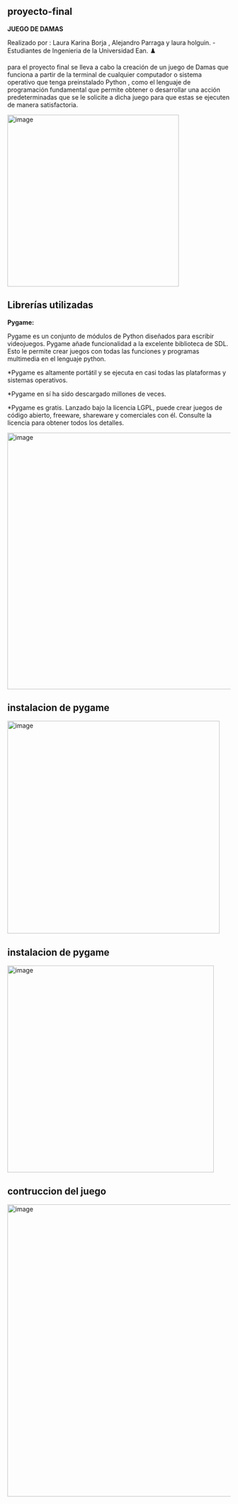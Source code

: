 ## proyecto-final
**JUEGO DE DAMAS**

Realizado por : Laura Karina Borja , Alejandro Parraga y laura holguin. - Estudiantes de Ingenieria de la Universidad Ean. :chess_pawn:

para el proyecto final se lleva a cabo 
la creación de un juego de Damas que funciona a partir de la terminal de cualquier computador o sistema operativo que 
tenga preinstalado Python , como el lenguaje de programación fundamental que permite obtener o desarrollar una acción
predeterminadas que se le solicite a dicha juego para que estas se ejecuten de manera satisfactoria.

<img width="387" alt="image" src="https://user-images.githubusercontent.com/109982186/192086029-bb75557f-e2d3-4780-a7c6-0fd8971dace2.png">

## Librerías utilizadas  

**Pygame:**

Pygame es un conjunto de módulos de Python diseñados para escribir videojuegos. 
Pygame añade funcionalidad a la excelente biblioteca de SDL. Esto le permite crear 
juegos con todas las funciones y programas multimedia en el lenguaje python. 

*Pygame es altamente portátil y se ejecuta en casi todas las plataformas y sistemas operativos. 

*Pygame en sí ha sido descargado millones de veces. 

*Pygame es gratis. Lanzado bajo la licencia LGPL, puede crear juegos de código abierto, freeware, shareware y 
comerciales con él. Consulte la licencia para obtener todos los detalles. 


<img width="578" alt="image" src="https://user-images.githubusercontent.com/109982186/192103752-4c972755-b4dd-4d35-bbb3-905c687a3599.png">



## instalacion de pygame

<img width="479" alt="image" src="https://user-images.githubusercontent.com/109982186/192087043-12d9be38-0ef0-4ad7-86f2-567e4519a157.png">

## instalacion de pygame

<img width="466" alt="image" src="https://user-images.githubusercontent.com/109982186/192104476-100da4ae-1fcb-4230-acb7-4fb459d1161f.png">


## contruccion del juego 

<img width="658" alt="image" src="https://user-images.githubusercontent.com/109982186/192086854-2a195a99-5c72-4062-aea0-d0f87b1a8320.png">


